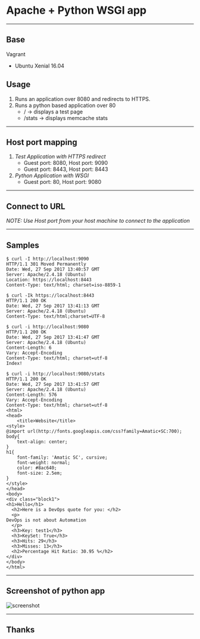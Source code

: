 # Apache + Python WSGI app

----
## Base
Vagrant

* Ubuntu Xenial 16.04

## Usage
1. Runs an application over 8080 and redirects to HTTPS.
2. Runs a python based application over 80
   * / -> displays a test page
   * /stats -> displays memcache stats
----
## Host port mapping
1. *Test Application with HTTPS redirect*
    * Guest port: 8080, Host port: 9090
    * Guest port: 8443, Host port: 8443
2. *Python Application with WSGI*
    * Guest port: 80, Host port: 9080
----
## Connect to URL
*NOTE: Use Host port from your host machine to connect to the application*

----
## Samples
```
$ curl -I http://localhost:9090
HTTP/1.1 301 Moved Permanently
Date: Wed, 27 Sep 2017 13:40:57 GMT
Server: Apache/2.4.18 (Ubuntu)
Location: https://localhost:8443
Content-Type: text/html; charset=iso-8859-1

$ curl -Ik https://localhost:8443
HTTP/1.1 200 OK
Date: Wed, 27 Sep 2017 13:41:13 GMT
Server: Apache/2.4.18 (Ubuntu)
Content-Type: text/html;charset=UTF-8

$ curl -i http://localhost:9080
HTTP/1.1 200 OK
Date: Wed, 27 Sep 2017 13:41:47 GMT
Server: Apache/2.4.18 (Ubuntu)
Content-Length: 6
Vary: Accept-Encoding
Content-Type: text/html; charset=utf-8
Index!

$ curl -i http://localhost:9080/stats
HTTP/1.1 200 OK
Date: Wed, 27 Sep 2017 13:41:57 GMT
Server: Apache/2.4.18 (Ubuntu)
Content-Length: 576
Vary: Accept-Encoding
Content-Type: text/html; charset=utf-8
<html>
<head>
    <title>Website</title>
<style>
@import url(http://fonts.googleapis.com/css?family=Amatic+SC:700);
body{
    text-align: center;    
}
h1{
    font-family: 'Amatic SC', cursive;
    font-weight: normal;
    color: #8ac640;
    font-size: 2.5em;
}
</style>
</head>
<body>
<div class="block1">
<h1>Hello</h1>
  <h2>Here is a DevOps quote for you: </h2>
  <p>
DevOps is not about Automation
  </p>
  <h3>Key: test1</h3>
  <h3>KeySet: True</h3>
  <h3>Hits: 29</h3>
  <h3>Misses: 13</h3>
  <h2>Percentage Hit Ratio: 30.95 %</h2>
</div>
</body>
</html>
```

----
## Screenshot of python app
![screenshot](https://github.com/come2abhi/python-practices/blob/master/working_python_app.png "Python App with memcache")

----
## Thanks

